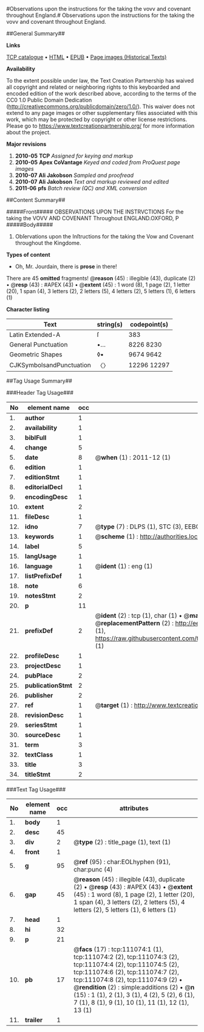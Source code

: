 #Observations upon the instructions for the taking the vovv and covenant throughout England.#
Observations upon the instructions for the taking the vovv and covenant throughout England.

##General Summary##

**Links**

[TCP catalogue](http://www.ota.ox.ac.uk/tcp/)  • 
[HTML](http://tei.it.ox.ac.uk/tcp/Texts-HTML/free/A90/A90094.html)  • 
[EPUB](http://tei.it.ox.ac.uk/tcp/Texts-EPUB/free/A90/A90094.epub) • 
[Page images (Historical Texts)](https://historicaltexts.jisc.ac.uk/eebo-99859013e)

**Availability**

To the extent possible under law, the Text Creation Partnership has waived all copyright and related or neighboring rights to this keyboarded and encoded edition of the work described above, according to the terms of the CC0 1.0 Public Domain Dedication (http://creativecommons.org/publicdomain/zero/1.0/). This waiver does not extend to any page images or other supplementary files associated with this work, which may be protected by copyright or other license restrictions. Please go to https://www.textcreationpartnership.org/ for more information about the project.

**Major revisions**

1. __2010-05__ __TCP__ *Assigned for keying and markup*
1. __2010-05__ __Apex CoVantage__ *Keyed and coded from ProQuest page images*
1. __2010-07__ __Ali Jakobson__ *Sampled and proofread*
1. __2010-07__ __Ali Jakobson__ *Text and markup reviewed and edited*
1. __2011-06__ __pfs__ *Batch review (QC) and XML conversion*

##Content Summary##

#####Front#####
OBSERVATIONS UPON THE INSTRVCTIONS For the taking the VOVV AND COVENANT Throughout ENGLAND.OXFORD, P
#####Body#####

1. Obſervations upon the Inſtructions for the taking the Vow and Covenant throughout the Kingdome.

**Types of content**

  * Oh, Mr. Jourdain, there is **prose** in there!

There are 45 **omitted** fragments! 
 @__reason__ (45) : illegible (43), duplicate (2)  •  @__resp__ (43) : #APEX (43)  •  @__extent__ (45) : 1 word (8), 1 page (2), 1 letter (20), 1 span (4), 3 letters (2), 2 letters (5), 4 letters (2), 5 letters (1), 6 letters (1)

**Character listing**


|Text|string(s)|codepoint(s)|
|---|---|---|
|Latin Extended-A|ſ|383|
|General Punctuation|•…|8226 8230|
|Geometric Shapes|◊▪|9674 9642|
|CJKSymbolsandPunctuation|〈〉|12296 12297|

##Tag Usage Summary##

###Header Tag Usage###

|No|element name|occ|attributes|
|---|---|---|---|
|1.|__author__|1||
|2.|__availability__|1||
|3.|__biblFull__|1||
|4.|__change__|5||
|5.|__date__|8| @__when__ (1) : 2011-12 (1)|
|6.|__edition__|1||
|7.|__editionStmt__|1||
|8.|__editorialDecl__|1||
|9.|__encodingDesc__|1||
|10.|__extent__|2||
|11.|__fileDesc__|1||
|12.|__idno__|7| @__type__ (7) : DLPS (1), STC (3), EEBO-CITATION (1), PROQUEST (1), VID (1)|
|13.|__keywords__|1| @__scheme__ (1) : http://authorities.loc.gov/ (1)|
|14.|__label__|5||
|15.|__langUsage__|1||
|16.|__language__|1| @__ident__ (1) : eng (1)|
|17.|__listPrefixDef__|1||
|18.|__note__|6||
|19.|__notesStmt__|2||
|20.|__p__|11||
|21.|__prefixDef__|2| @__ident__ (2) : tcp (1), char (1)  •  @__matchPattern__ (2) : ([0-9\-]+):([0-9IVX]+) (1), (.+) (1)  •  @__replacementPattern__ (2) : http://eebo.chadwyck.com/downloadtiff?vid=$1&page=$2 (1), https://raw.githubusercontent.com/textcreationpartnership/Texts/master/tcpchars.xml#$1 (1)|
|22.|__profileDesc__|1||
|23.|__projectDesc__|1||
|24.|__pubPlace__|2||
|25.|__publicationStmt__|2||
|26.|__publisher__|2||
|27.|__ref__|1| @__target__ (1) : http://www.textcreationpartnership.org/docs/. (1)|
|28.|__revisionDesc__|1||
|29.|__seriesStmt__|1||
|30.|__sourceDesc__|1||
|31.|__term__|3||
|32.|__textClass__|1||
|33.|__title__|3||
|34.|__titleStmt__|2||


###Text Tag Usage###

|No|element name|occ|attributes|
|---|---|---|---|
|1.|__body__|1||
|2.|__desc__|45||
|3.|__div__|2| @__type__ (2) : title_page (1), text (1)|
|4.|__front__|1||
|5.|__g__|95| @__ref__ (95) : char:EOLhyphen (91), char:punc (4)|
|6.|__gap__|45| @__reason__ (45) : illegible (43), duplicate (2)  •  @__resp__ (43) : #APEX (43)  •  @__extent__ (45) : 1 word (8), 1 page (2), 1 letter (20), 1 span (4), 3 letters (2), 2 letters (5), 4 letters (2), 5 letters (1), 6 letters (1)|
|7.|__head__|1||
|8.|__hi__|32||
|9.|__p__|21||
|10.|__pb__|17| @__facs__ (17) : tcp:111074:1 (1), tcp:111074:2 (2), tcp:111074:3 (2), tcp:111074:4 (2), tcp:111074:5 (2), tcp:111074:6 (2), tcp:111074:7 (2), tcp:111074:8 (2), tcp:111074:9 (2)  •  @__rendition__ (2) : simple:additions (2)  •  @__n__ (15) : 1 (1), 2 (1), 3 (1), 4 (2), 5 (2), 6 (1), 7 (1), 8 (1), 9 (1), 10 (1), 11 (1), 12 (1), 13 (1)|
|11.|__trailer__|1||

